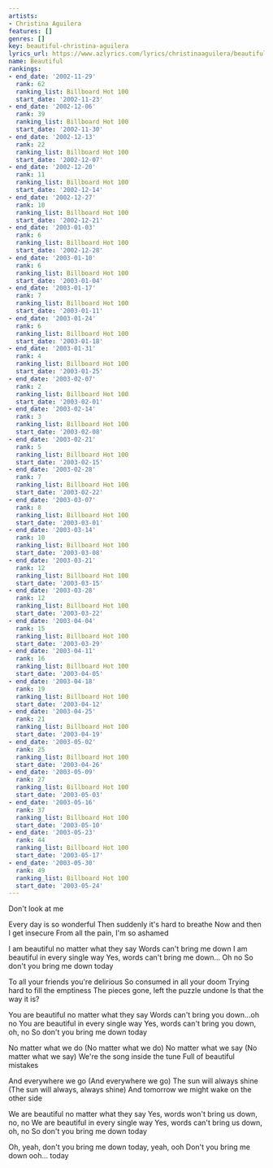 ```yaml
---
artists:
- Christina Aguilera
features: []
genres: []
key: beautiful-christina-aguilera
lyrics_url: https://www.azlyrics.com/lyrics/christinaaguilera/beautiful.html
name: Beautiful
rankings:
- end_date: '2002-11-29'
  rank: 62
  ranking_list: Billboard Hot 100
  start_date: '2002-11-23'
- end_date: '2002-12-06'
  rank: 39
  ranking_list: Billboard Hot 100
  start_date: '2002-11-30'
- end_date: '2002-12-13'
  rank: 22
  ranking_list: Billboard Hot 100
  start_date: '2002-12-07'
- end_date: '2002-12-20'
  rank: 11
  ranking_list: Billboard Hot 100
  start_date: '2002-12-14'
- end_date: '2002-12-27'
  rank: 10
  ranking_list: Billboard Hot 100
  start_date: '2002-12-21'
- end_date: '2003-01-03'
  rank: 6
  ranking_list: Billboard Hot 100
  start_date: '2002-12-28'
- end_date: '2003-01-10'
  rank: 6
  ranking_list: Billboard Hot 100
  start_date: '2003-01-04'
- end_date: '2003-01-17'
  rank: 7
  ranking_list: Billboard Hot 100
  start_date: '2003-01-11'
- end_date: '2003-01-24'
  rank: 6
  ranking_list: Billboard Hot 100
  start_date: '2003-01-18'
- end_date: '2003-01-31'
  rank: 4
  ranking_list: Billboard Hot 100
  start_date: '2003-01-25'
- end_date: '2003-02-07'
  rank: 2
  ranking_list: Billboard Hot 100
  start_date: '2003-02-01'
- end_date: '2003-02-14'
  rank: 3
  ranking_list: Billboard Hot 100
  start_date: '2003-02-08'
- end_date: '2003-02-21'
  rank: 5
  ranking_list: Billboard Hot 100
  start_date: '2003-02-15'
- end_date: '2003-02-28'
  rank: 7
  ranking_list: Billboard Hot 100
  start_date: '2003-02-22'
- end_date: '2003-03-07'
  rank: 8
  ranking_list: Billboard Hot 100
  start_date: '2003-03-01'
- end_date: '2003-03-14'
  rank: 10
  ranking_list: Billboard Hot 100
  start_date: '2003-03-08'
- end_date: '2003-03-21'
  rank: 12
  ranking_list: Billboard Hot 100
  start_date: '2003-03-15'
- end_date: '2003-03-28'
  rank: 12
  ranking_list: Billboard Hot 100
  start_date: '2003-03-22'
- end_date: '2003-04-04'
  rank: 15
  ranking_list: Billboard Hot 100
  start_date: '2003-03-29'
- end_date: '2003-04-11'
  rank: 16
  ranking_list: Billboard Hot 100
  start_date: '2003-04-05'
- end_date: '2003-04-18'
  rank: 19
  ranking_list: Billboard Hot 100
  start_date: '2003-04-12'
- end_date: '2003-04-25'
  rank: 21
  ranking_list: Billboard Hot 100
  start_date: '2003-04-19'
- end_date: '2003-05-02'
  rank: 25
  ranking_list: Billboard Hot 100
  start_date: '2003-04-26'
- end_date: '2003-05-09'
  rank: 27
  ranking_list: Billboard Hot 100
  start_date: '2003-05-03'
- end_date: '2003-05-16'
  rank: 37
  ranking_list: Billboard Hot 100
  start_date: '2003-05-10'
- end_date: '2003-05-23'
  rank: 44
  ranking_list: Billboard Hot 100
  start_date: '2003-05-17'
- end_date: '2003-05-30'
  rank: 49
  ranking_list: Billboard Hot 100
  start_date: '2003-05-24'
---
```



Don't look at me

Every day is so wonderful
Then suddenly it's hard to breathe
Now and then I get insecure
From all the pain, I'm so ashamed

I am beautiful no matter what they say
Words can't bring me down
I am beautiful in every single way
Yes, words can't bring me down... Oh no
So don't you bring me down today

To all your friends you're delirious
So consumed in all your doom
Trying hard to fill the emptiness
The pieces gone, left the puzzle undone
Is that the way it is?

You are beautiful no matter what they say
Words can't bring you down...oh no
You are beautiful in every single way
Yes, words can't bring you down, oh, no
So don't you bring me down today

No matter what we do
(No matter what we do)
No matter what we say
(No matter what we say)
We're the song inside the tune
Full of beautiful mistakes

And everywhere we go
(And everywhere we go)
The sun will always shine
(The sun will always, always shine)
And tomorrow we might wake on the other side

We are beautiful no matter what they say
Yes, words won't bring us down, no, no
We are beautiful in every single way
Yes, words can't bring us down, oh, no
So don't you bring me down today

Oh, yeah, don't you bring me down today, yeah, ooh
Don't you bring me down ooh... today



